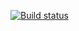 [![Build status](https://ci.appveyor.com/api/projects/status/634misaesjhya38o?svg=true)](https://ci.appveyor.com/project/Artem18rus/dz4-2-matchers)
